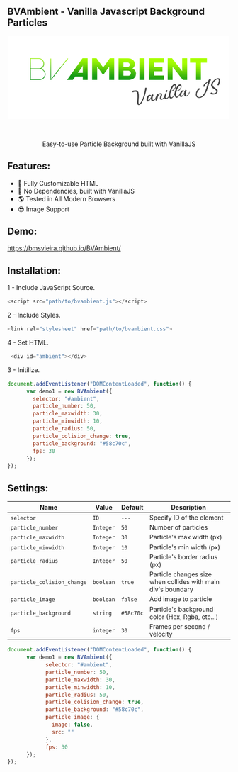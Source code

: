 BVAmbient - Vanilla Javascript Background Particles 
--
<p align="center">
<img width="500" src="https://raw.githubusercontent.com/BMSVieira/BVAmbient/main/demo-template/images/BV.png">
</p>
<br>
<p align="center">
Easy-to-use Particle Background built with VanillaJS
</p>

Features:
-
- 🔧 Fully Customizable HTML
- 💪 No Dependencies, built with VanillaJS
- 🌎 Tested in All Modern Browsers
- 😎 Image Support

Demo:
-
https://bmsvieira.github.io/BVAmbient/

Installation:
-

1 - Include JavaScript Source.
```javascript
<script src="path/to/bvambient.js"></script>
```
2 - Include Styles.
```javascript
<link rel="stylesheet" href="path/to/bvambient.css">
```
4 - Set HTML.
```javascript
 <div id="ambient"></div>
```
3 - Initilize.
```javascript
document.addEventListener("DOMContentLoaded", function() {
      var demo1 = new BVAmbient({
        selector: "#ambient",
        particle_number: 50,
        particle_maxwidth: 30,
        particle_minwidth: 10,
        particle_radius: 50,
        particle_colision_change: true,
        particle_background: "#58c70c",
        fps: 30
      });
});
```

Settings:
-
| Name | Value | Default | Description |
| --- | --- | --- | --- |
| `selector` | `ID`  | `---` |  Specify ID of the element|
| `particle_number` | `Integer` | `50` |  Number of particles|
| `particle_maxwidth` | `Integer` | `30` |  Particle's max width (px) |
| `particle_minwidth` | `Integer` | `10` | Particle's min width (px) |
| `particle_radius` | `Integer` | `50` | Particle's border radius (px) |
| `particle_colision_change` | `boolean` | `true` | Particle changes size when collides with main div's boundary |
| `particle_image` | `boolean` | `false` | Add image to particle |
| `particle_background` | `string` | `#58c70c` | Particle's background color (Hex, Rgba, etc...) |
| `fps` | `integer` | `30` | Frames per second / velocity |

```javascript
document.addEventListener("DOMContentLoaded", function() {
      var demo1 = new BVAmbient({
            selector: "#ambient",
            particle_number: 50,
            particle_maxwidth: 30,
            particle_minwidth: 10,
            particle_radius: 50,
            particle_colision_change: true,
            particle_background: "#58c70c",
            particle_image: {
              image: false,
              src: ""
            },
            fps: 30
      });
});
```
